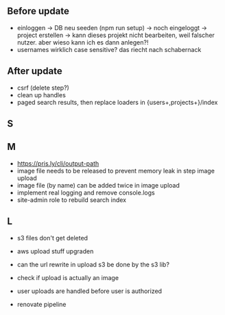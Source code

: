 ## Before update

- einloggen -> DB neu seeden (npm run setup) -> noch eingeloggt -> project erstellen -> kann dieses projekt nicht bearbeiten, weil falscher nutzer. aber wieso kann ich es dann anlegen?!
- usernames wirklich case sensitive? das riecht nach schabernack

## After update

- csrf (delete step?)
- clean up handles
- paged search results, then replace loaders in {users+,projects+}/index

## S

## M

- https://pris.ly/cli/output-path
- image file needs to be released to prevent memory leak in step image upload
- image file (by name) can be added twice in image upload
- implement real logging and remove console.logs
- site-admin role to rebuild search index

## L

- s3 files don't get deleted

- aws upload stuff upgraden
- can the url rewrite in upload s3 be done by the s3 lib?
- check if upload is actually an image
- user uploads are handled before user is authorized
- renovate pipeline
